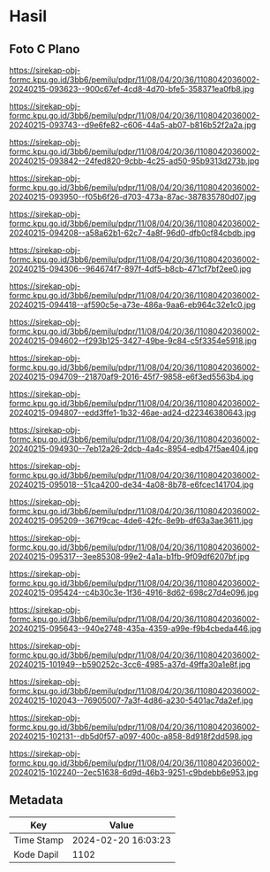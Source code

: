 # Hasil

## Foto C Plano

https://sirekap-obj-formc.kpu.go.id/3bb6/pemilu/pdpr/11/08/04/20/36/1108042036002-20240215-093623--900c67ef-4cd8-4d70-bfe5-358371ea0fb8.jpg

https://sirekap-obj-formc.kpu.go.id/3bb6/pemilu/pdpr/11/08/04/20/36/1108042036002-20240215-093743--d9e6fe82-c606-44a5-ab07-b816b52f2a2a.jpg

https://sirekap-obj-formc.kpu.go.id/3bb6/pemilu/pdpr/11/08/04/20/36/1108042036002-20240215-093842--24fed820-9cbb-4c25-ad50-95b9313d273b.jpg

https://sirekap-obj-formc.kpu.go.id/3bb6/pemilu/pdpr/11/08/04/20/36/1108042036002-20240215-093950--f05b6f26-d703-473a-87ac-387835780d07.jpg

https://sirekap-obj-formc.kpu.go.id/3bb6/pemilu/pdpr/11/08/04/20/36/1108042036002-20240215-094208--a58a62b1-62c7-4a8f-96d0-dfb0cf84cbdb.jpg

https://sirekap-obj-formc.kpu.go.id/3bb6/pemilu/pdpr/11/08/04/20/36/1108042036002-20240215-094306--964674f7-897f-4df5-b8cb-471cf7bf2ee0.jpg

https://sirekap-obj-formc.kpu.go.id/3bb6/pemilu/pdpr/11/08/04/20/36/1108042036002-20240215-094418--af590c5e-a73e-486a-9aa6-eb964c32e1c0.jpg

https://sirekap-obj-formc.kpu.go.id/3bb6/pemilu/pdpr/11/08/04/20/36/1108042036002-20240215-094602--f293b125-3427-49be-9c84-c5f3354e5918.jpg

https://sirekap-obj-formc.kpu.go.id/3bb6/pemilu/pdpr/11/08/04/20/36/1108042036002-20240215-094709--21870af9-2016-45f7-9858-e6f3ed5563b4.jpg

https://sirekap-obj-formc.kpu.go.id/3bb6/pemilu/pdpr/11/08/04/20/36/1108042036002-20240215-094807--edd3ffe1-1b32-46ae-ad24-d22346380643.jpg

https://sirekap-obj-formc.kpu.go.id/3bb6/pemilu/pdpr/11/08/04/20/36/1108042036002-20240215-094930--7eb12a26-2dcb-4a4c-8954-edb47f5ae404.jpg

https://sirekap-obj-formc.kpu.go.id/3bb6/pemilu/pdpr/11/08/04/20/36/1108042036002-20240215-095018--51ca4200-de34-4a08-8b78-e6fcec141704.jpg

https://sirekap-obj-formc.kpu.go.id/3bb6/pemilu/pdpr/11/08/04/20/36/1108042036002-20240215-095209--367f9cac-4de6-42fc-8e9b-df63a3ae3611.jpg

https://sirekap-obj-formc.kpu.go.id/3bb6/pemilu/pdpr/11/08/04/20/36/1108042036002-20240215-095317--3ee85308-99e2-4a1a-b1fb-9f09df6207bf.jpg

https://sirekap-obj-formc.kpu.go.id/3bb6/pemilu/pdpr/11/08/04/20/36/1108042036002-20240215-095424--c4b30c3e-1f36-4916-8d62-698c27d4e096.jpg

https://sirekap-obj-formc.kpu.go.id/3bb6/pemilu/pdpr/11/08/04/20/36/1108042036002-20240215-095643--940e2748-435a-4359-a99e-f9b4cbeda446.jpg

https://sirekap-obj-formc.kpu.go.id/3bb6/pemilu/pdpr/11/08/04/20/36/1108042036002-20240215-101949--b590252c-3cc6-4985-a37d-49ffa30a1e8f.jpg

https://sirekap-obj-formc.kpu.go.id/3bb6/pemilu/pdpr/11/08/04/20/36/1108042036002-20240215-102043--76905007-7a3f-4d86-a230-5401ac7da2ef.jpg

https://sirekap-obj-formc.kpu.go.id/3bb6/pemilu/pdpr/11/08/04/20/36/1108042036002-20240215-102131--db5d0f57-a097-400c-a858-8d918f2dd598.jpg

https://sirekap-obj-formc.kpu.go.id/3bb6/pemilu/pdpr/11/08/04/20/36/1108042036002-20240215-102240--2ec51638-6d9d-46b3-9251-c9bdebb6e953.jpg


## Metadata

| Key        | Value               |
| ---------- | ------------------- |
| Time Stamp | 2024-02-20 16:03:23 |
| Kode Dapil | 1102                |




